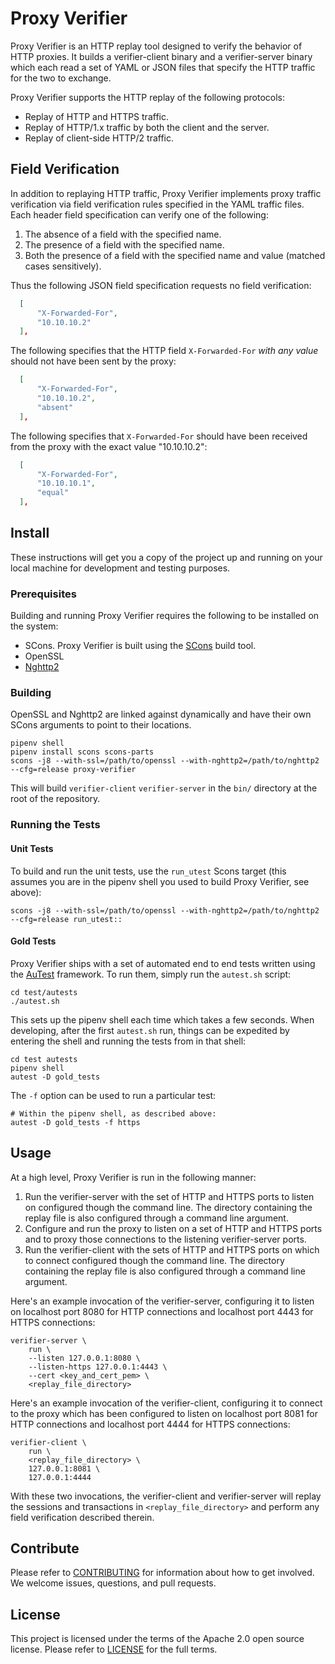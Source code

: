 # Proxy Verifier

Proxy Verifier is an HTTP replay tool designed to verify the behavior of HTTP
proxies. It builds a verifier-client binary and a verifier-server binary which
each read a set of YAML or JSON files that specify the HTTP traffic for the two
to exchange.

Proxy Verifier supports the HTTP replay of the following protocols:

* Replay of HTTP and HTTPS traffic.
* Replay of HTTP/1.x traffic by both the client and the server.
* Replay of client-side HTTP/2 traffic.

## Field Verification
In addition to replaying HTTP traffic, Proxy Verifier implements proxy traffic
verification via field verification rules specified in the YAML traffic files.
Each header field specification can verify one of the following:

1. The absence of a field with the specified name.
1. The presence of a field with the specified name.
1. Both the presence of a field with the specified name and value (matched cases sensitively).

Thus the following JSON field specification requests no field verification:

```json
  [
      "X-Forwarded-For",
      "10.10.10.2"
  ],
```

The following specifies that the HTTP field `X-Forwarded-For` _with any value_ should not have been sent by the proxy:

```json
  [
      "X-Forwarded-For",
      "10.10.10.2",
      "absent"
  ],
```

The following specifies that `X-Forwarded-For` should have been received from the proxy with the exact value "10.10.10.2":
```json
  [
      "X-Forwarded-For",
      "10.10.10.1",
      "equal"
  ],
```

## Install

These instructions will get you a copy of the project up and running on your
local machine for development and testing purposes.


### Prerequisites

Building and running Proxy Verifier requires the following to be installed on the system:

* SCons. Proxy Verifier is built using the [SCons](https://scons.org) build tool.
* OpenSSL
* [Nghttp2](https://nghttp2.org)

### Building

OpenSSL and Nghttp2 are linked against dynamically and have their own SCons arguments to point to their locations.

```
pipenv shell
pipenv install scons scons-parts
scons -j8 --with-ssl=/path/to/openssl --with-nghttp2=/path/to/nghttp2 --cfg=release proxy-verifier
```

This will build `verifier-client` `verifier-server` in the `bin/` directory at the root of the repository.

### Running the Tests

#### Unit Tests

To build and run the unit tests, use the `run_utest` Scons target (this assumes
you are in the pipenv shell you used to build Proxy Verifier, see above):

```
scons -j8 --with-ssl=/path/to/openssl --with-nghttp2=/path/to/nghttp2 --cfg=release run_utest::
```

#### Gold Tests
Proxy Verifier ships with a set of automated end to end tests written using the
[AuTest](https://bitbucket.org/autestsuite/reusable-gold-testing-system/src/master/)
framework. To run them, simply run the `autest.sh` script:

```
cd test/autests
./autest.sh
```

This sets up the pipenv shell each time which takes a few seconds. When
developing, after the first `autest.sh` run, things can be expedited by
entering the shell and running the tests from in that shell:

```
cd test autests
pipenv shell
autest -D gold_tests
```

The `-f` option can be used to run a particular test:
```
# Within the pipenv shell, as described above:
autest -D gold_tests -f https
```

## Usage

At a high level, Proxy Verifier is run in the following manner:

1. Run the verifier-server with the set of HTTP and HTTPS ports to listen on
   configured though the command line. The directory containing the replay file
   is also configured through a command line argument.
1. Configure and run the proxy to listen on a set of HTTP and HTTPS ports and
   to proxy those connections to the listening verifier-server ports.
1. Run the verifier-client with the sets of HTTP and HTTPS ports on which to
   connect configured though the command line. The directory containing the
   replay file is also configured through a command line argument.

Here's an example invocation of the verifier-server, configuring it to listen on
localhost port 8080 for HTTP connections and localhost port 4443 for HTTPS
connections:

```
verifier-server \
    run \
    --listen 127.0.0.1:8080 \
    --listen-https 127.0.0.1:4443 \
    --cert <key_and_cert_pem> \
    <replay_file_directory>
```

Here's an example invocation of the verifier-client, configuring it to connect to
the proxy which has been  configured to listen on localhost port 8081 for HTTP
connections and localhost port 4444 for HTTPS connections:

```
verifier-client \
    run \
    <replay_file_directory> \
    127.0.0.1:8081 \
    127.0.0.1:4444
```

With these two invocations, the verifier-client and verifier-server will replay the
sessions and transactions in `<replay_file_directory>`  and perform any field
verification described therein.

## Contribute

Please refer to [CONTRIBUTING](CONTRIBUTING.md) for information about how to get involved. We welcome issues, questions, and pull requests.

## License

This project is licensed under the terms of the Apache 2.0 open source license.
Please refer to [LICENSE](LICENSE) for the full terms.
